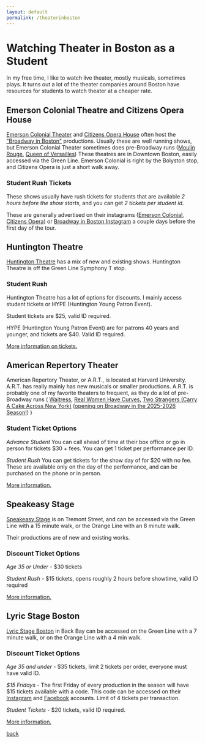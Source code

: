 ```yaml
---
layout: default
permalink: /theaterinboston
---
```


# Watching Theater in Boston as a Student 

In my free time, I like to watch live theater, mostly musicals, sometimes plays. 
It turns out a lot of the theater companies around Boston have resources for students to watch theater at a cheaper rate. 

## Emerson Colonial Theatre and Citizens Opera House 
[Emerson Colonial Theater](https://www.emersoncolonialtheatre.com/) and [Citizens Opera House](https://www.citizensoperahouse.com/) often host the ["Broadway in Boston"](https://boston.broadway.com/) productions. 
Usually these are well running shows, but Emerson Colonial Theater sometimes does pre-Broadway runs ([Moulin Rouge](https://www.emersoncolonialtheatre.com/about-us/emerson-colonial-theatre-blog/moulin-rouge/), [Queen of Versailles](https://www.emersoncolonialtheatre.com/events/the-queen-of-versailles/))
These theatres are in Downtown Boston, easily accessed via the Green Line. 
Emerson Colonial is right by the Bolyston stop, and Citizens Opera is just a short walk away. 

### Student Rush Tickets 
These shows usually have rush tickets for students that are available _2 hours before the show starts_, and you can get _2 tickets per student id_. 

These are generally advertised on their instagrams ([Emerson Colonial](https://www.instagram.com/emersoncolonial/?hl=en), [Citizens Opera](https://www.instagram.com/citizensoperahouse/?hl=en)) or [Broadway in Boston Instagram](https://www.instagram.com/broadwayboston/?hl=en) a couple days before the first day of the tour. 

## Huntington Theatre 
[Huntington Theatre](https://www.huntingtontheatre.org/) has a mix of new and existing shows. 
Huntington Theatre is off the Green Line Symphony T stop. 

### Student Rush 
Huntington Theatre has a lot of options for discounts. 
I mainly access student tickets or HYPE (Huntington Young Patron Event). 

Student tickets are $25, valid ID required. 

HYPE (Huntington Young Patron Event) are for patrons 40 years and younger, and tickets are $40. 
Valid ID required. 

[More information on tickets.](https://www.huntingtontheatre.org/ticketing-services/discount-tickets/)

## American Repertory Theater 
American Repertory Theater, or A.R.T., is located at Harvard University. 
A.R.T. has really mainly has new musicals or smaller productions. 
A.R.T. is probably one of my favorite theaters to frequent, as they do a lot of pre-Broadway runs (
[Waitress](https://americanrepertorytheater.org/shows-events/waitress/), 
[Real Women Have Curves](https://americanrepertorytheater.org/shows-events/real-women-have-curves/), 
[Two Strangers (Carry A Cake Across New York)](https://americanrepertorytheater.org/shows-events/two-strangers-carry-a-cake-across-new-york/) ([opening on Broadway in the 2025-2026 Season!](https://www.newyorktheatreguide.com/theatre-news/news/two-strangers-carry-a-cake-across-new-york-to-open-on-broadway))
)

### Student Ticket Options 
*Advance Student* 
You can call ahead of time at their box office or go in person for tickets $30 + fees. 
You can get 1 ticket per performance per ID. 

*Student Rush* You can get tickets for the show day of for $20 with no fee. These are available only on the day of the performance, and can be purchased on the phone or in person. 

[More information.](https://americanrepertorytheater.org/plan-your-visit/ticketing-policies/)

## Speakeasy Stage
[Speakeasy Stage](https://speakeasystage.com/) is on Tremont Street, and can be accessed via the Green Line with a 15 minute walk, or the Orange Line with an 8 minute walk. 

Their productions are of new and existing works. 

### Discount Ticket Options 

*Age 35 or Under* - $30 tickets 

*Student Rush* - $15 tickets, opens roughly 2 hours before showtime, valid ID required 

[More information.](https://speakeasystage.com/visit/box-office-discounts/)

## Lyric Stage Boston 
[Lyric Stage Boston](https://www.lyricstage.com/) in Back Bay can be accessed on the Green Line with a 7 minute walk, or on the Orange Line with a 4 min walk. 

### Discount Ticket Options 
*Age 35 and under* - $35 tickets, limit 2 tickets per order, everyone must have valid ID. 

*$15 Fridays* - The first Friday of every production in the season will have $15 tickets available with a code. 
This code can be accessed on their [Instagram](https://www.instagram.com/lyricstageboston/?hl=en) and [Facebook](https://www.facebook.com/LyricStageBoston/) accounts.
Limit of 4 tickets per transaction. 

*Student Tickets* - $20 tickets, valid ID required. 

[More information.](https://www.lyricstage.com/tickets/lyric-for-all/)

[back](/)